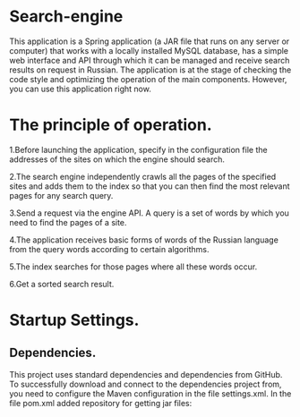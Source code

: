 # Search-engine
This application is a Spring application (a JAR file that runs on any server or computer) that works with a locally installed MySQL database, has a simple web interface and API through which it can be managed and receive search results on request in Russian. The application is at the stage of checking the code style and optimizing the operation of the main components. However, you can use this application right now.
# The principle of operation. 
1.Before launching the application, specify in the configuration file the addresses of the sites on which the engine should search.

2.The search engine independently crawls all the pages of the specified sites and adds them to the index so that you can then find the most relevant pages for any search query.

3.Send a request via the engine API. A query is a set of words by which you need to find the pages of a site.

4.The application receives basic forms of words of the Russian language from the query words according to certain algorithms.

5.The index searches for those pages where all these words occur.

6.Get a sorted search result.
# Startup Settings.
## Dependencies.
This project uses standard dependencies and dependencies from GitHub. To successfully download and connect to the dependencies project from, you need to configure the Maven configuration in the file settings.xml. In the file pom.xml added repository for getting jar files: <template>
 
  ```html
<repositories>
    <repository>
        <id>github</id>
        <name>GitHub Apache Maven Packages - Russian Morphology</name>
        <url>https://maven.pkg.github.com/skillbox-java/russianmorphology</url>
    </repository>
</repositories>
  ```
  
 Since GitHub requires token authorization to get data from a public repository, to specify the token, find the file settings.xml
-In Windows, it is located in the directory C:/Users /<Your user name>/.m2
-In Linux directory /home/<Your user name>/.m2
-In macOS at /Users/<Your user name>/.m2
Attention! 
The current token, the string to be inserted into the <value> tag...</value> is located in the document by reference
https://docs.google.com/document/d/1REA7E14HWNvpp3a6XqEoPLcISaxkDe8iQXVv98Nzktw/edit 
  ```html
  <servers>
    <server>
        <id>github</id>
        <configuration>
            <httpHeaders>
                <property>
                    <name>Authorization</name>
                    <value>Токен доступа</value>
                </property>
            </httpHeaders>
        </configuration>
    </server>
</servers>
   ```
Don't forget to change the token to the current one!
  
❗️If there is no file, then create settings.xml and insert into it:
```html
<settings xmlns="http://maven.apache.org/SETTINGS/1.0.0"
          xmlns:xsi="http://www.w3.org/2001/XMLSchema-instance"
          xsi:schemaLocation="http://maven.apache.org/SETTINGS/1.0.0
 https://maven.apache.org/xsd/settings-1.0.0.xsd">

   <servers>
       <server>
           <id>github</id>
           <configuration>
               <httpHeaders>
                   <property>
                       <name>Authorization</name>
                       <value>Токен доступа</value>
                   </property>
               </httpHeaders>
           </configuration>
        </server>
   </servers>

</settings>
``` 
Don't forget to change the token to the current one!
  
After that, update the dependencies in the project or force update the data from pom.xml 
  
To do this, call the context menu of the pom file.xml in the Project file tree and select the menu item Maven -> Reload Project.
  
If after that you still have an error:
 ```html
Could not transfer artifact org.apache.lucene.morphology:morph:pom:1.5
from/to github (https://maven.pkg.github.com/skillbox-java/russianmorphology):
authentication failed for
https://maven.pkg.github.com/skillbox-java/russianmorphology/org/apache/lucene/morphology/morph/1.5/morph-1.5.pom,
status: 401 Unauthorized
 ```
 Clean the Maven cache. The most reliable way is to delete a directory:

-Windows C:\Users\<user_name>\.m2\repository

-macOs /Users/<user_name>/.m2/repository

-Linux /home/<user_name>/.m2/repository
  
 After that, try again to update this from pom.xml
 ## DB Connection Settings.
 A driver for connecting to the MySQL database has been added to the project. To run the project, make sure that you have a MySQL 8.x server running.
 If you have docker installed, you can run a container with ready-made settings for the project with the command:
 ```html
 docker run -d --name=Search-engine -e="MYSQL_ROOT_PASSWORD=11111111" -e="MYSQL_DATABASE=search_engine" -p3306:3306 mysql
 ```
 The default user name is root, the project settings in src/resources/application.yml correspond to the container settings, you do not need to change them.
 
 ❗️ If you have a MacBook with an M1 processor, you need to use a special image for ARM processors:
 ```html
 docker run -d --name=Search-engine -e="MYSQL_ROOT_PASSWORD=11111111" -e="MYSQL_DATABASE=search_engine" -p3306:3306 arm64v8/mysql:oracle
 ```
 If you use MySQL without docker, then create a search_engine database and replace the username and password in the src/resources/application.yml configuration file:
 ```html
 spring.jpa.hibernate.use-new-id-generator-mappings: false
 spring.datasource.url: jdbc:mysql://localhost:3306/search_engine?useSSL=false
 spring.datasource.username: root # user name
 spring.datasource.password: 11111111 # password
 ```
 After that, you can start the project. If the correct data is entered, the project will start successfully. If the launch ends with errors, study the error text, make
 corrections and try again.
 
 You can also use PostgreSQL DB in the application.
 
 ## Indexing Settings.
 Indexing is the process of forming a search index based on a certain amount of information. A search index is a specially organized database that allows you to 
 quickly and conveniently search for this information.
 The speed of search by the search index in any search engines, as a rule, takes a short time (usually fractions of a second) compared to the usual search by searching 
 through the entire array of information.
 For successful indexing, you must specify a site or a list of sites in application.yml as shown in the example:
 ```html
 sites:
        	- url: https://www.lenta.ru/
           name: Лента.ру
         - url: https://www.skillbox.ru/
           name: Skillbox
 ```
 For the correct relevance of the found pages, it is also necessary to specify its value for the page fields in application.yml. For example:
 ```html
 fields:
  fieldList:
    - name: title
      selector: title
      weight: 1.0 # relevance
    - name: body
      selector: body
      weight: 0.8 # relevance
 ```

 If you want to create new data after application restart, you need to set "newDB" field to "true", else set to "false" in application.yml.
 
 The relevance (weight) must be specified between 0 and 1.
 # Project structure
 The application uses the concept of MVC.
